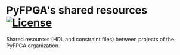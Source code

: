 # PyFPGA's shared resources [![License](https://img.shields.io/badge/License-ISC-darkgreen?style=flat-square)](LICENSE)

Shared resources (HDL and constraint files) between projects of the PyFPGA organization.
